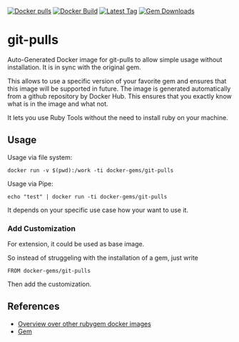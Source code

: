 [![Docker pulls](https://img.shields.io/docker/pulls/rubygem/git-pulls.svg)](https://hub.docker.com/r/rubygem/git-pulls/)
[![Docker Build](https://img.shields.io/docker/automated/rubygem/git-pulls.svg)](https://hub.docker.com/r/rubygem/git-pulls/)
[![Latest Tag](https://img.shields.io/github/tag/docker-rubygem/git-pulls.svg)](https://hub.docker.com/r/rubygem/git-pulls/)
[![Gem Downloads](https://img.shields.io/gem/dt/git-pulls.svg)](https://rubygems.org/gems/git-pulls/)
# git-pulls

Auto-Generated Docker image for git-pulls to allow simple usage without installation.
It is in sync with the original gem.

This allows to use a specific version of your favorite gem and ensures that this image will be supported in future.
The image is generated automatically from a github repository by Docker Hub.
This ensures that you exactly know what is in the image and what not.

It lets you use Ruby Tools without the need to install ruby on your machine.

## Usage

Usage via file system:

`docker run -v $(pwd):/work -ti docker-gems/git-pulls`

Usage via Pipe:

`echo "test" | docker run -ti docker-gems/git-pulls`

It depends on your specific use case how your want to use it.

### Add Customization

For extension, it could be used as base image.

So instead of struggeling with the installation of a gem, just write

`FROM docker-gems/git-pulls`

Then add the customization.

## References

 - [Overview over other rubygem docker images](https://github.com/thinkbot/docker-rubygem)
 - [Gem](https://rubygems.org/gems/git-pulls/)
